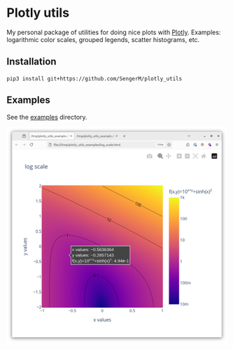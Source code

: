 # Plotly utils

My personal package of utilities for doing nice plots with [Plotly](https://plotly.com/python/). Examples: logarithmic color scales, grouped legends, scatter histograms, etc.

## Installation

```
pip3 install git+https://github.com/SengerM/plotly_utils
```

## Examples

See the [examples](examples) directory.

![Logarithmic color scale plot](img/log_colorscale_plot.png)
